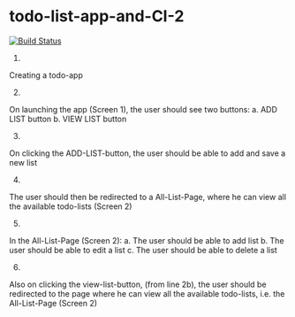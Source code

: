 # todo-list-app-and-CI-2

[![Build Status](https://www.travis-ci.com/devAYZ/todo-list-app-and-CI-2.svg?branch=master)](https://www.travis-ci.com/devAYZ/todo-list-app-and-CI-2)

1.
Creating a todo-app

2.
On launching the app (Screen 1), the user should see two buttons: 
a. ADD LIST button
b. VIEW LIST button

3.
On clicking the ADD-LIST-button, the user should be able to add and save a new list

4.
The user should then be redirected to a All-List-Page, where he can view all the available todo-lists (Screen 2)

5.
In the All-List-Page (Screen 2):
a. The user should be able to add list
b. The user should be able to edit a list
c. The user should be able to delete a list

6.
Also on clicking the view-list-button, (from line 2b), the user should be redirected to the page where he can view all the available todo-lists, i.e. the All-List-Page (Screen 2)
